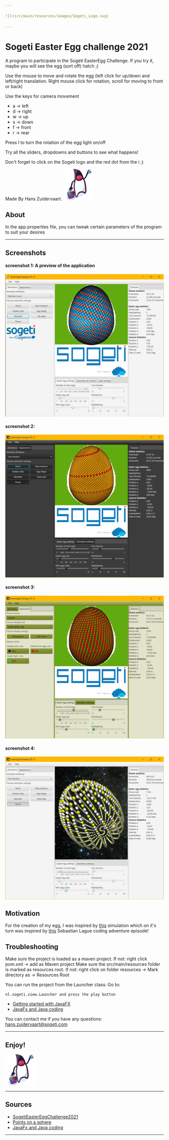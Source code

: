 ```yaml
---

![](src/main/resources/images/Sogeti_Logo.svg)

---
```

# Sogeti Easter Egg challenge 2021

A program to participate in the Sogeti EasterEgg Challenge. If you try it, maybe you will see the egg (sort off) hatch ;)

Use the mouse to move and rotate the egg (left click for up/down and left/right translation. 
Right mouse click for rotation, scroll for moving to front or back)

Use the keys for camera movement
- a -> left
- d -> right
- w -> up
- s -> down
- f -> front
- r -> rear

  
Press l to turn the rotation of the egg light on/off

Try all the sliders, dropdowns and buttons to see what happens!

Don't forget to click on the Sogeti logo and the red dot from the i ;)

Made By Hans Zuidervaart.
![](src/main/resources/images/icon.pasen.svg)


## About
In the app.properties file, you can tweak certain parameters of the program to suit your desires

---
## Screenshots

#### screenshot 1: A preview of the application
![Egg](src/main/resources/images/example0.jpg)

#### screenshot 2:
![Egg](src/main/resources/images/example1.jpg)

#### screenshot 3: 
![Egg](src/main/resources/images/example2.jpg)

#### screenshot 4: 
![Egg](src/main/resources/images/example3.jpg)

## Motivation
For the creation of my egg, I was inspired by [this](https://gitlab.com/hanszt/fibonaccisim3d) simulation which 
on it's turn was inspired by [this](https://youtu.be/bqtqltqcQhw?t=345) Sebastian Lague coding adventure episode!

## Troubleshooting
Make sure the project is loaded as a maven project. If not: right click pom.xml -> add as Maven project
Make sure the src/main/resources folder is marked as resources root. If not: right click on folder resources -> Mark directory as -> Resources Root 

You can run the project from the Launcher class: 
Go to:

    nl.sogeti.view.Launcher and press the play button 

- [Getting started with JavaFX](https://openjfx.io/openjfx-docs/)
- [JavaFx and Java coding](https://edencoding.com/)

You can contact me if you have any questions: hans.zuidervaart@sogeti.com

---
## Enjoy!
![](src/main/resources/images/icon.pasen.svg)

---
## Sources
- [SogetiEasterEggChallenge2021](https://github.com/SogetiEasterEgg/SogetiEasterEggChallenge2021)
- [Points on a sphere](https://stackoverflow.com/questions/9600801/evenly-distributing-n-points-on-a-sphere/44164075#44164075)
- [JavaFx and Java coding](https://edencoding.com/)
---
